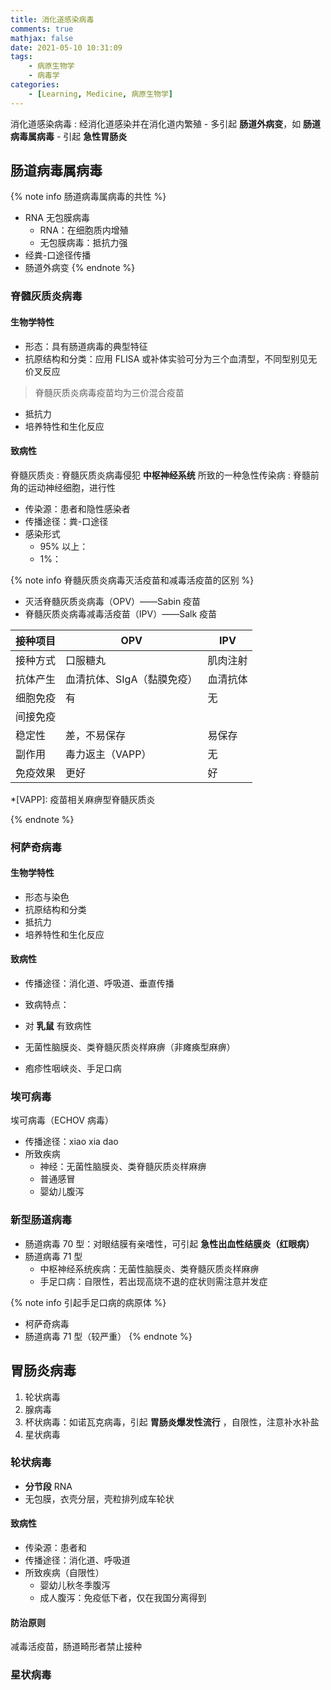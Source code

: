 ```yaml
---
title: 消化道感染病毒
comments: true
mathjax: false
date: 2021-05-10 10:31:09
tags:
    - 病原生物学
    - 病毒学
categories:
    - [Learning, Medicine, 病原生物学]
---
```


消化道感染病毒
: 经消化道感染并在消化道内繁殖
    - 多引起 **肠道外病变**，如 **肠道病毒属病毒**
    - 引起 **急性胃肠炎**

<!-- more -->

## 肠道病毒属病毒

{% note info 肠道病毒属病毒的共性 %}
- RNA 无包膜病毒
    - RNA：在细胞质内增殖
    - 无包膜病毒：抵抗力强
- 经粪-口途径传播
- 肠道外病变
{% endnote %}

### 脊髓灰质炎病毒

#### 生物学特性

- 形态：具有肠道病毒的典型特征
- 抗原结构和分类：应用 FLISA 或补体实验可分为三个血清型，不同型别见无价叉反应
> 脊髓灰质炎病毒疫苗均为三价混合疫苗
- 抵抗力
- 培养特性和生化反应

#### 致病性

脊髓灰质炎
: 脊髓灰质炎病毒侵犯 **中枢神经系统** 所致的一种急性传染病
: 脊髓前角的运动神经细胞，进行性

- 传染源：患者和隐性感染者
- 传播途径：粪-口途径
- 感染形式
    - 95% 以上：
    - 1%：

{% note info 脊髓灰质炎病毒灭活疫苗和减毒活疫苗的区别 %}

- 灭活脊髓灰质炎病毒（OPV）——Sabin 疫苗
- 脊髓灰质炎病毒减毒活疫苗（IPV）——Salk 疫苗

| 接种项目 | OPV                        | IPV      |
|----------|----------------------------|----------|
| 接种方式 | 口服糖丸                   | 肌肉注射 |
| 抗体产生 | 血清抗体、SIgA（黏膜免疫） | 血清抗体 |
| 细胞免疫 | 有                         | 无       |
| 间接免疫 |
| 稳定性   | 差，不易保存               | 易保存   |
| 副作用   | 毒力返主（VAPP）           | 无       |
| 免疫效果 | 更好                       | 好       |

*[VAPP]: 疫苗相关麻痹型脊髓灰质炎

{% endnote %}

### 柯萨奇病毒

#### 生物学特性

- 形态与染色
- 抗原结构和分类
- 抵抗力
- 培养特性和生化反应

#### 致病性

- 传播途径：消化道、呼吸道、垂直传播
- 致病特点：
- 对 **乳鼠** 有致病性

- 无菌性脑膜炎、类脊髓灰质炎样麻痹（非瘫痪型麻痹）
- 疱疹性咽峡炎、手足口病

### 埃可病毒

埃可病毒（ECHOV 病毒）

- 传播途径：xiao xia dao
- 所致疾病
    - 神经：无菌性脑膜炎、类脊髓灰质炎样麻痹
    - 普通感冒
    - 婴幼儿腹泻

### 新型肠道病毒

- 肠道病毒 70 型：对眼结膜有亲嗜性，可引起 **急性出血性结膜炎（红眼病）** 
- 肠道病毒 71 型
    - 中枢神经系统疾病：无菌性脑膜炎、类脊髓灰质炎样麻痹
    - 手足口病：自限性，若出现高烧不退的症状则需注意并发症

{% note info 引起手足口病的病原体 %}
- 柯萨奇病毒
- 肠道病毒 71 型（较严重）
{% endnote %}

## 胃肠炎病毒

1. 轮状病毒
2. 腺病毒
3. 杯状病毒：如诺瓦克病毒，引起 **胃肠炎爆发性流行** ，自限性，注意补水补盐
4. 星状病毒

### 轮状病毒

- **分节段** RNA
- 无包膜，衣壳分层，壳粒排列成车轮状

#### 致病性

- 传染源：患者和
- 传播途径：消化道、呼吸道
- 所致疾病（自限性）
    - 婴幼儿秋冬季腹泻
    - 成人腹泻：免疫低下者，仅在我国分离得到

#### 防治原则

减毒活疫苗，肠道畸形者禁止接种


### 星状病毒
